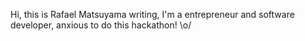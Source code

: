 Hi, this is Rafael Matsuyama writing, I'm a entrepreneur and software developer, anxious to do this hackathon! \o/
